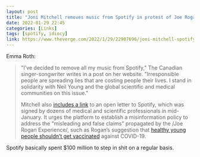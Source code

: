 ```yaml
---
layout: post
title: "Joni Mitchell removes music from Spotify in protest of Joe Rogan’s podcast"
date: 2022-01-29 22:45
categories: [Links]
tags: [spotify, idiocy]
link: https://www.theverge.com/2022/1/29/22907696/joni-mitchell-spotify-joe-rogan-podcast-misinformation-covid-19
---
```


Emma Roth:

>"I’ve decided to remove all my music from Spotify," The Canadian singer-songwriter writes in a post on her website. "Irresponsible people are spreading lies that are costing people their lives. I stand in solidarity with Neil Young and the global scientific and medical communities on this issue."
>
>Mitchell also [includes a link](https://spotifyopenletter.wordpress.com/2022/01/10/an-open-letter-to-spotify/)  to an open letter to Spotify, which was signed by dozens of medical and scientific professionals in mid-January. It urges the platform to establish a misinformation policy to address the "misleading and false claims" propagated by the /Joe Rogan Experience/, such as Rogan’s suggestion that  [healthy young people shouldn’t get vaccinated](https://www.theverge.com/2021/4/27/22406315/joe-rogan-vaccine-spotify-podcast-covid-19)  against COVID-19.

Spotify basically spent $100 million to step in shit on a regular basis.